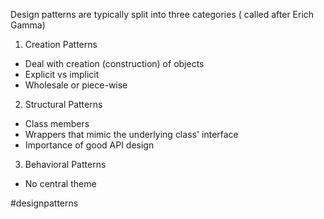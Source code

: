 
Design patterns are typically split into three categories ( called after Erich Gamma)

1. Creation Patterns
- Deal with creation (construction) of objects
- Explicit vs implicit
- Wholesale or piece-wise

2. Structural Patterns
- Class members
- Wrappers that mimic the underlying class' interface
- Importance of good API design

3. Behavioral Patterns
- No central theme

#designpatterns